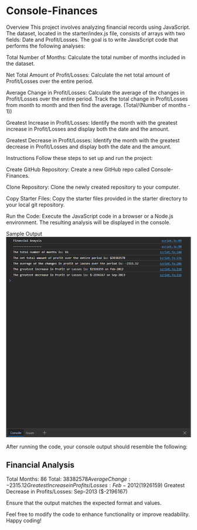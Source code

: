 # Console-Finances

Overview
This project involves analyzing financial records using JavaScript. The dataset, located in the starter/index.js file, consists of arrays with two fields: Date and Profit/Losses. The goal is to write JavaScript code that performs the following analyses:

Total Number of Months:
Calculate the total number of months included in the dataset.

Net Total Amount of Profit/Losses:
Calculate the net total amount of Profit/Losses over the entire period.

Average Change in Profit/Losses:
Calculate the average of the changes in Profit/Losses over the entire period. Track the total change in Profit/Losses from month to month and then find the average. (Total/(Number of months - 1))

Greatest Increase in Profit/Losses:
Identify the month with the greatest increase in Profit/Losses and display both the date and the amount.

Greatest Decrease in Profit/Losses:
Identify the month with the greatest decrease in Profit/Losses and display both the date and the amount.

Instructions
Follow these steps to set up and run the project:

Create GitHub Repository:
Create a new GitHub repo called Console-Finances.

Clone Repository:
Clone the newly created repository to your computer.

Copy Starter Files:
Copy the starter files provided in the starter directory to your local git repository.

Run the Code:
Execute the JavaScript code in a browser or a Node.js environment. The resulting analysis will be displayed in the console.

Sample Output
![Financial Analysis Screenshot](Capture.PNG)

After running the code, your console output should resemble the following:

## Financial Analysis

Total Months: 86
Total: $38382578
Average Change: -2315.12
Greatest Increase in Profits/Losses: Feb-2012 ($1926159)
Greatest Decrease in Profits/Losses: Sep-2013 ($-2196167)

Ensure that the output matches the expected format and values.

Feel free to modify the code to enhance functionality or improve readability. Happy coding!
